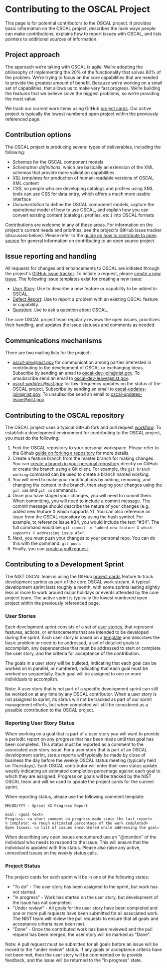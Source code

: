 # Contributing to the OSCAL Project

This page is for potential contributors to the OSCAL project. It provides basic information on the OSCAL project, describes the main ways people can make contributions, explains how to report issues with OSCAL, and lists pointers to additional sources of information.

## Project approach

The approach we’re taking with OSCAL is agile. We’re adopting the philosophy of implementing the 20% of the functionality that solves 80% of the problem. We’re trying to focus on the core capabilities that are needed to provide the greatest amount of benefit. Because we’re working on a small set of capabilities, that allows us to make very fast progress. We’re building the features that we believe solve the biggest problems, so we’re providing the most value.

We track our current work items using GitHub [project cards](https://github.com/usnistgov/OSCAL/projects). Our active project is typically the lowest numbered open project within the previously referenced page.

## Contribution options

The OSCAL project is producing several types of deliverables, including the following:
* *Schemas* for the OSCAL component models  
* *Schematron definitions*, which are basically an extension of the XML schemas that provide more validation capabilities
* *XSL templates* for production of human-readable versions of OSCAL XML content
* *CSS*, so people who are developing catalogs and profiles using XML tools can use CSS for data entry, which offers a much more usable interface
* *Documentation* to define the OSCAL component models, capture the operational model of how to use OSCAL, and explain how you can convert existing content (catalogs, profiles, etc.) into OSCAL formats

Contributions are welcome in any of these areas. For information on the project's current needs and priorities, see the project's GitHub issue tracker (discussed below). Please refer to the [guide on how to contribute to open source](https://opensource.guide/how-to-contribute/) for general information on contributing to an open source project.

## Issue reporting and handling

All requests for changes and enhancements to OSCAL are initiated through the project's [GitHub issue tracker](https://github.com/usnistgov/OSCAL/issues). To initiate a request, please [create a new issue](https://help.github.com/articles/creating-an-issue/). The following issue templates exist for creating a new issue:
* [User Story](https://github.com/usnistgov/OSCAL/issues/new?template=user-story_template.md&labels=User+Story): Use to describe a new feature or capability to be added to OSCAL.
* [Defect Report](https://github.com/usnistgov/OSCAL/issues/new?template=defect-template.md&labels=bug): Use to report a problem with an existing OSCAL feature or capability.
* [Question](https://github.com/usnistgov/OSCAL/issues/new?template=question_template.md&labels=question): Use to ask a question about OSCAL.

The core OSCAL project team regularly reviews the open issues, prioritizes their handling, and updates the issue statuses and comments as needed.

## Communications mechanisms

There are two mailing lists for the project:
* *oscal-dev@nist.gov* for communication among parties interested in contributing to the development of OSCAL or exchanging ideas. Subscribe by sending an email to [oscal-dev-join@nist.gov](mailto:oscal-dev-join@nist.gov). To unsubscribe send an email to [oscal-dev-leave@nist.gov](mailto:oscal-dev-leave@nist.gov).
* *oscal-updates@nist.gov* for low-frequency updates on the status of the OSCAL project. Subscribe by sending an email to [oscal-updates-join@nist.gov](mailto:oscal-updates-join@nist.gov). To unsubscribe send an email to [oscal-updates-leave@nist.gov](mailto:oscal-updates-leave@nist.gov).

## Contributing to the OSCAL repository

The OSCAL project uses a typical GitHub fork and pull request [workflow](https://guides.github.com/introduction/flow/). To establish a development environment for contributing to the OSCAL project, you must do the following:

1. Fork the OSCAL repository to your personal workspace. Please refer to the Github [guide on forking a repository](https://help.github.com/articles/fork-a-repo/) for more details.
1. Create a feature branch from the master branch for making changes. You can [create a branch in your personal repository](https://help.github.com/articles/creating-and-deleting-branches-within-your-repository/) directly on GitHub or create the branch using a Git client. For example, the ```git branch working``` command can be used to create a branch named *working*.
1. You will need to make your modifications by adding, removing, and changing the content in the branch, then staging your changes using the ```git add``` and ```git rm``` commands.
1. Once you have staged your changes, you will need to commit them. When committing, you will need to include a commit message. The commit message should describe the nature of your changes (e.g., added new feature X which supports Y). You can also reference an issue from the OSCAL repository by using the hash symbol. For example, to reference issue #34, you would include the text "#34". The full command would be: ```git commit -m "added new feature X which supports Y addressing issue #34"```.
1. Next, you must push your changes to your personal repo. You can do this with the command: ```git push```.
1. Finally, you can [create a pull request](https://help.github.com/articles/creating-a-pull-request-from-a-fork/).

## Contributing to a Development Sprint

The NIST OSCAL team is using the GitHub [project cards](https://github.com/usnistgov/OSCAL/projects) feature to track development sprints as part of the core OSCAL work stream. A typical development sprint lasts roughly a month, with some sprints lasting slightly less or more to work around major holidays or events attended by the core project team. The active sprint is typically the lowest numbered open project within the previously referenced page.

### User Stories

Each development sprint consists of a set of [user stories](https://github.com/usnistgov/OSCAL/issues?q=is%3Aopen+is%3Aissue+label%3A%22User+Story%22), that represent features, actions, or enhancements that are intended to be developed during the sprint. Each user story is based on a [template](https://github.com/usnistgov/OSCAL/issues/new?template=user-story_template.md&labels=User+Story) and describes the basic problem or need to be addressed, a set of detailed goals to accomplish, any dependencies that must be addressed to start or complete the user story, and the criteria for acceptance of the contribution. 

The goals in a user story will be bulleted, indicating that each goal can be worked on in parallel, or numbered, indicating that each goal must be worked on sequentially. Each goal will be assigned to one or more individuals to accomplish.

Note: A user story that is not part of a specific development sprint can still be worked on at any time by any OSCAL contributor. When a user story is not assigned to sprint, its status will not be tracked as part of our sprint management efforts, but when completed will still be considered as a possible contribution to the OSCAL project.

### Reporting User Story Status

When working on a goal that is part of a user story you will want to provide a periodic report on any progress that has been made until that goal has been completed. This status must be reported as a comment to the associated user story issue. For a user story that is part of an OSCAL development sprint, status reports will typically be made by close of business the day before the weekly OSCAL status meeting (typically held on Thursdays). Each OSCAL contributor will enter their own status update weekly indicating an estimated completion percentage against each goal to which they are assigned. Progress on goals will be tracked by the NIST OSCAL team and will be used to update the project cards for the current sprint.

When reporting status, please use the following comment template:

```
MM/DD/YYY - Sprint XX Progress Report

Goal: <goal text>
Progress: <a short comment on progress made since the last report>
% Complete: <a rough estimated percentage of the work completed>
Open Issues: <a list of issues encountered while addressing the goal>
```

When describing any open issues encountered use an "\@mention" of the individual who needs to respond to the issue. This will ensure that the individual is updated with this status. Please also raise any active, unresolved issues on the weekly status calls.

### Project Status

The project cards for each sprint will be in one of the following states:

- "To do" - The user story has been assigned to the sprint, but work has not started.
- "In progress" - Work has started on the user story, but development of the issue has not completed.
- "Under review" - All goals for the user story have been completed and one or more pull requests have been submitted for all associated work. The NIST team will review the pull requests to ensure that all goals and acceptance criteria have been met.
- "Done" - Once the contributed work has been reviewed and the pull request has been merged, the user story will be marked as "Done".

Note: A pull request must be submitted for all goals before an issue will be moved to the "under review" status. If any goals or acceptance criteria have not been met, then the user story will be commented on to provide feedback, and the issue will be returned to the "In progress" state.
